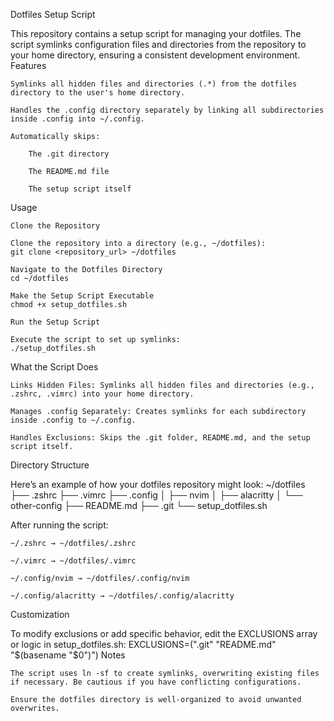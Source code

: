 Dotfiles Setup Script

This repository contains a setup script for managing your dotfiles. The script symlinks configuration files and directories from the repository to your home directory, ensuring a consistent development environment.
Features

    Symlinks all hidden files and directories (.*) from the dotfiles directory to the user's home directory.

    Handles the .config directory separately by linking all subdirectories inside .config into ~/.config.

    Automatically skips:

        The .git directory

        The README.md file

        The setup script itself

Usage

    Clone the Repository

    Clone the repository into a directory (e.g., ~/dotfiles):
    git clone <repository_url> ~/dotfiles

    Navigate to the Dotfiles Directory
    cd ~/dotfiles

    Make the Setup Script Executable
    chmod +x setup_dotfiles.sh

    Run the Setup Script

    Execute the script to set up symlinks:
    ./setup_dotfiles.sh

What the Script Does

    Links Hidden Files: Symlinks all hidden files and directories (e.g., .zshrc, .vimrc) into your home directory.

    Manages .config Separately: Creates symlinks for each subdirectory inside .config to ~/.config.

    Handles Exclusions: Skips the .git folder, README.md, and the setup script itself.

Directory Structure

Here’s an example of how your dotfiles repository might look:
~/dotfiles
├── .zshrc
├── .vimrc
├── .config
│   ├── nvim
│   ├── alacritty
│   └── other-config
├── README.md
├── .git
└── setup_dotfiles.sh

After running the script:

    ~/.zshrc → ~/dotfiles/.zshrc

    ~/.vimrc → ~/dotfiles/.vimrc

    ~/.config/nvim → ~/dotfiles/.config/nvim

    ~/.config/alacritty → ~/dotfiles/.config/alacritty

Customization

To modify exclusions or add specific behavior, edit the EXCLUSIONS array or logic in setup_dotfiles.sh:
EXCLUSIONS=(".git" "README.md" "$(basename "$0")")
Notes

    The script uses ln -sf to create symlinks, overwriting existing files if necessary. Be cautious if you have conflicting configurations.

    Ensure the dotfiles directory is well-organized to avoid unwanted overwrites.
